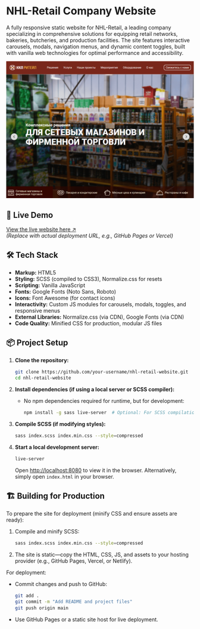 # NHL-Retail Company Website

A fully responsive static website for NHL-Retail, a leading company specializing in comprehensive solutions for equipping retail networks, bakeries, butcheries, and production facilities. The site features interactive carousels, modals, navigation menus, and dynamic content toggles, built with vanilla web technologies for optimal performance and accessibility.

![Website Preview](./images/screenshot.png)

## 🚀 Live Demo

[View the live website here ↗](https://your-deployment-url.com/)  
*(Replace with actual deployment URL, e.g., GitHub Pages or Vercel)*

## 🛠️ Tech Stack

-   **Markup:** HTML5
-   **Styling:** SCSS (compiled to CSS3), Normalize.css for resets
-   **Scripting:** Vanilla JavaScript
-   **Fonts:** Google Fonts (Noto Sans, Roboto)
-   **Icons:** Font Awesome (for contact icons)
-   **Interactivity:** Custom JS modules for carousels, modals, toggles, and responsive menus
-   **External Libraries:** Normalize.css (via CDN), Google Fonts (via CDN)
-   **Code Quality:** Minified CSS for production, modular JS files

## 📦 Project Setup

1.  **Clone the repository:**
    ```bash
    git clone https://github.com/your-username/nhl-retail-website.git
    cd nhl-retail-website
    ```

2.  **Install dependencies (if using a local server or SCSS compiler):**
    - No npm dependencies required for runtime, but for development:
      ```bash
      npm install -g sass live-server  # Optional: For SCSS compilation and local server
      ```

3.  **Compile SCSS (if modifying styles):**
    ```bash
    sass index.scss index.min.css --style=compressed
    ```

4.  **Start a local development server:**
    ```bash
    live-server
    ```
    Open [http://localhost:8080](http://localhost:8080) to view it in the browser. Alternatively, simply open `index.html` in your browser.

## 🏗️ Building for Production

To prepare the site for deployment (minify CSS and ensure assets are ready):

1.  Compile and minify SCSS:
    ```bash
    sass index.scss index.min.css --style=compressed
    ```

2.  The site is static—copy the HTML, CSS, JS, and assets to your hosting provider (e.g., GitHub Pages, Vercel, or Netlify).

For deployment:
- Commit changes and push to GitHub:
  ```bash
  git add .
  git commit -m "Add README and project files"
  git push origin main
  ```
- Use GitHub Pages or a static site host for live deployment.